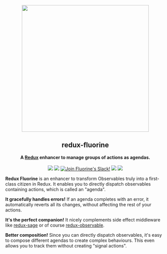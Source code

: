 <p align="center"><img src="https://raw.githubusercontent.com/philpl/fluorine/master/docs/fluorine-flasky-2x.gif" width=400></p>
<h2 align="center">redux-fluorine</h2>
<p align="center">
<strong>A <a href="https://redux.js.org">Redux</a> enhancer to manage groups of actions as agendas.</strong>
<br><br>
<a href="https://travis-ci.org/philpl/redux-fluorine"><img src="https://img.shields.io/travis/philpl/redux-fluorine/master.svg"></a>
<a href="https://coveralls.io/github/philpl/redux-fluorine"><img src="https://img.shields.io/coveralls/philpl/redux-fluorine/master.svg"></a>
<a href="https://slack.fluorinejs.org/"><img alt="Join Fluorine's Slack!" src="https://slack.fluorinejs.org/badge.svg"></a>
<a href="https://npmjs.com/package/redux-fluorine"><img src="https://img.shields.io/npm/dm/redux-fluorine.svg"></a>
<a href="https://npmjs.com/package/redux-fluorine"><img src="https://img.shields.io/npm/v/redux-fluorine.svg"></a>
</p>

**Redux Fluorine** is an enhancer to transform Observables truly into a first-class
citizen in Redux. It enables you to directly dispatch observables containing actions,
which is called an "agenda".

**It gracefully handles errors!** If an agenda completes with an error, it automatically
reverts all its changes, without affecting the rest of your actions.

**It's the perfect companion!** It nicely complements side effect middleware like
[redux-sage](https://github.com/yelouafi/redux-saga) or of course
[redux-observable](https://github.com/redux-observable/redux-observable).

**Better composition!** Since you can directly dispatch observables, it's easy to compose
different agendas to create complex behaviours. This even allows you to track them
without creating "signal actions".

